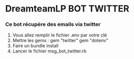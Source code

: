 # DreamteamLP BOT TWITTER
### Ce bot récupère  des emails via twitter
1. Vous allez remplir le fichier .env par votre clé
2. Mettre les gems :
    gem "twitter"
    gem "dotenv"
3. Faire un bundle install
4. Lancer le fichier msg_bot_twitter.rb